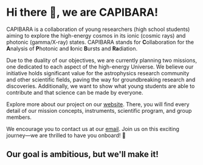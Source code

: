 # Hi there 👋, we are CAPIBARA!

CAPIBARA is a collaboration of young researchers (high school students) aiming to explore the high-energy cosmos in its ionic (cosmic rays) and photonic (gamma/X-ray) states. CAPIBARA stands for **C**ollaboration for the **A**nalysis of **P**hotonic and **I**onic **B**ursts and **Ra**diation.

Due to the duality of our objectives, we are currently planning two missions, one dedicated to each aspect of the high-energy Universe. We believe our initiative holds significant value for the astrophysics research community and other scientific fields, paving the way for groundbreaking research and discoveries. Additionally, we want to show what young students are able to contribute and that science can be made by everyone.

Explore more about our project on our [website](https://capibara3.github.io). There, you will find every detail of our mission concepts, instruments, scientific program, and group members.

We encourage you to contact us at our [email](mailto:capibara-mission@outlook.com). Join us on this exciting journey—we are thrilled to have you onboard! 🚀

## Our goal is ambitious, but we'll make it!

